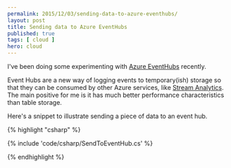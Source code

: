 ```yaml
---
permalink: 2015/12/03/sending-data-to-azure-eventhubs/
layout: post
title: Sending data to Azure EventHubs
published: true 
tags: [ cloud ]
hero: cloud
---
```


I've been doing some experimenting with [Azure EventHubs](https://azure.microsoft.com/en-gb/services/event-hubs/) recently.

Event Hubs are a new way of logging events to temporary(ish) storage so that they can be consumed by other Azure 
services, like [Stream Analytics](https://azure.microsoft.com/en-gb/services/stream-analytics/). The main positive for me is
it has much better performance characteristics than table storage.   

Here's a snippet to illustrate sending a piece of data to an event hub.

{% highlight "csharp" %}

{% include 'code/csharp/SendToEventHub.cs' %}

{% endhighlight %}
